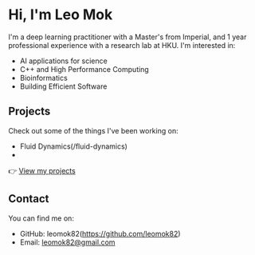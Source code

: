 # Hi, I'm Leo Mok

I'm a deep learning practitioner with a Master's from Imperial, and 1 year professional experience with a research lab at HKU. 
I'm interested in:

- AI applications for science
- C++ and High Performance Computing
- Bioinformatics
- Building Efficient Software

## Projects

Check out some of the things I've been working on:
- Fluid Dynamics(/fluid-dynamics)
- 

👉 [View my projects](/project)

## Contact

You can find me on:

- GitHub: leomok82(https://github.com/leomok82)
- Email: leomok82@gmail.com
